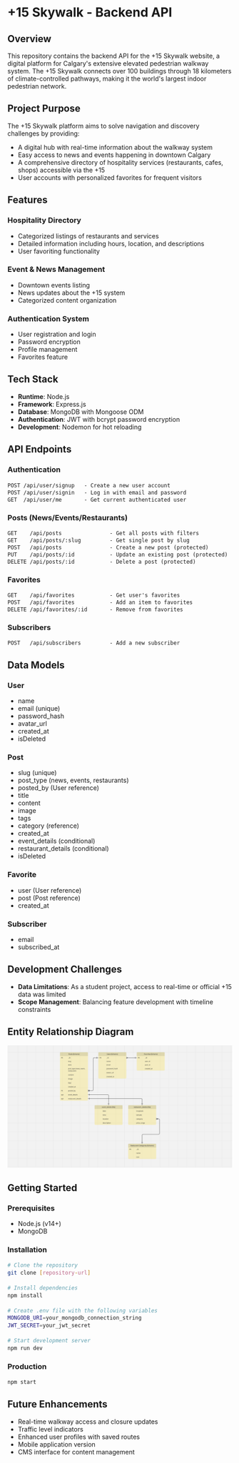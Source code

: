 # +15 Skywalk - Backend API

## Overview

This repository contains the backend API for the +15 Skywalk website, a digital platform for Calgary's extensive elevated pedestrian walkway system. The +15 Skywalk connects over 100 buildings through 18 kilometers of climate-controlled pathways, making it the world's largest indoor pedestrian network.

## Project Purpose

The +15 Skywalk platform aims to solve navigation and discovery challenges by providing:

- A digital hub with real-time information about the walkway system
- Easy access to news and events happening in downtown Calgary
- A comprehensive directory of hospitality services (restaurants, cafes, shops) accessible via the +15
- User accounts with personalized favorites for frequent visitors

## Features

### Hospitality Directory

- Categorized listings of restaurants and services
- Detailed information including hours, location, and descriptions
- User favoriting functionality

### Event & News Management

- Downtown events listing
- News updates about the +15 system
- Categorized content organization

### Authentication System

- User registration and login
- Password encryption
- Profile management
- Favorites feature

## Tech Stack

- **Runtime**: Node.js
- **Framework**: Express.js
- **Database**: MongoDB with Mongoose ODM
- **Authentication**: JWT with bcrypt password encryption
- **Development**: Nodemon for hot reloading

## API Endpoints

### Authentication

```
POST /api/user/signup   - Create a new user account
POST /api/user/signin   - Log in with email and password
GET  /api/user/me       - Get current authenticated user
```

### Posts (News/Events/Restaurants)

```
GET    /api/posts               - Get all posts with filters
GET    /api/posts/:slug         - Get single post by slug
POST   /api/posts               - Create a new post (protected)
PUT    /api/posts/:id           - Update an existing post (protected)
DELETE /api/posts/:id           - Delete a post (protected)
```

### Favorites

```
GET    /api/favorites           - Get user's favorites
POST   /api/favorites           - Add an item to favorites
DELETE /api/favorites/:id       - Remove from favorites
```

### Subscribers

```
POST   /api/subscribers         - Add a new subscriber
```

## Data Models

### User

- name
- email (unique)
- password_hash
- avatar_url
- created_at
- isDeleted

### Post

- slug (unique)
- post_type (news, events, restaurants)
- posted_by (User reference)
- title
- content
- image
- tags
- category (reference)
- created_at
- event_details (conditional)
- restaurant_details (conditional)
- isDeleted

### Favorite

- user (User reference)
- post (Post reference)
- created_at

### Subscriber

- email
- subscribed_at

## Development Challenges

- **Data Limitations**: As a student project, access to real-time or official +15 data was limited
- **Scope Management**: Balancing feature development with timeline constraints

## Entity Relationship Diagram

![Entity Relationship Diagram](erd-diagram.png)

## Getting Started

### Prerequisites

- Node.js (v14+)
- MongoDB

### Installation

```bash
# Clone the repository
git clone [repository-url]

# Install dependencies
npm install

# Create .env file with the following variables
MONGODB_URI=your_mongodb_connection_string
JWT_SECRET=your_jwt_secret

# Start development server
npm run dev
```

### Production

```bash
npm start
```

## Future Enhancements

- Real-time walkway access and closure updates
- Traffic level indicators
- Enhanced user profiles with saved routes
- Mobile application version
- CMS interface for content management
